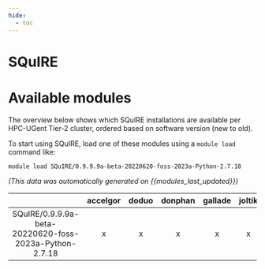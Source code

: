 ```yaml
---
hide:
  - toc
---
```


SQuIRE
======

# Available modules


The overview below shows which SQuIRE installations are available per HPC-UGent Tier-2 cluster, ordered based on software version (new to old).

To start using SQuIRE, load one of these modules using a `module load` command like:

```shell
module load SQuIRE/0.9.9.9a-beta-20220620-foss-2023a-Python-2.7.18
```

*(This data was automatically generated on {{modules_last_updated}})*

| |accelgor|doduo|donphan|gallade|joltik|litleo|shinx|
| :---: | :---: | :---: | :---: | :---: | :---: | :---: | :---: |
|SQuIRE/0.9.9.9a-beta-20220620-foss-2023a-Python-2.7.18|x|x|x|x|x|x|x|

